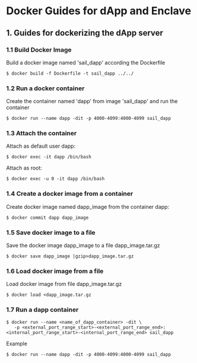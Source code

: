 # Docker Guides for dApp and Enclave

## 1. Guides for dockerizing the dApp server

### 1.1 Build Docker Image
Build a docker image named 'sail_dapp' according the Dockerfile
```
$ docker build -f Dockerfile -t sail_dapp ../../
```

### 1.2 Run a docker container
Create the container named 'dapp' from image 'sail_dapp' and run the container 
```
$ docker run --name dapp -dit -p 4000-4099:4000-4099 sail_dapp
```

### 1.3 Attach the container
Attach as default user dapp:
```
$ docker exec -it dapp /bin/bash
```
Attach as root:
```
$ docker exec -u 0 -it dapp /bin/bash
```

### 1.4 Create a docker image from a container
Create docker image named dapp_image from the container dapp:
```
$ docker commit dapp dapp_image
```

### 1.5 Save docker image to a file
Save the docker image dapp_image to a file dapp_image.tar.gz
```
$ docker save dapp_image |gzip>dapp_image.tar.gz
```

### 1.6 Load docker image from a file
Load docker image from file dapp_image.tar.gz
```
$ docker load <dapp_image.tar.gz
```

### 1.7 Run a dapp container
```
$ docker run --name <name_of_dapp_container> -dit \
   -p <external_port_range_start>-<external_port_range_end>:<internal_port_range_start>-<internal_port_range_end> sail_dapp
```
Example
```
$ docker run --name dapp -dit -p 4000-4099:4000-4099 sail_dapp
```
